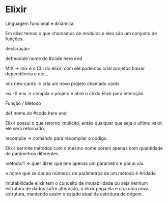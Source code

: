 # Elixir 

Linguagem funcional e dinâmica. 

Em elixir temos o que chamamos de módulos e eles são um conjunto
de funções.

declaração:

defmodule nome do
#code here
end

MIX -> mix é o CLI do elixir, com ele podemos criar projetos,baixar 
dependência e etc...

mix new cards -> cria um novo projeto chamado cards


iex -S mix -> compila o projeto e abre o cli do Elixir para interação

Função / Método

def nome do
#code here
end

Elixir possui o que retorno implicito, então qualquer que seja o ultimo valor, ele sera retornado.

recomplie -> comando para recompilar o código.

Elixir permite métodos com o mesmo nome porém apenas com quantidade de parâmetros diferentes.

metodo/1 -> quer dizer que tem apenas um parâmetro e por ai vai.

o nome que se dar ao números de parâmetros de um método é Aridade

Imutabilidade
elixir tem o conceito de imutabilidade ou seja nenhum estrutura de dados sofre alteração, o elixir pega ela e cria uma nova estrutura, mantendo assim o estado atual da estrutura de origem.